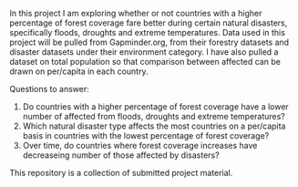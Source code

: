 In this project I am exploring whether or not countries with a higher percentage of forest coverage fare better during certain natural disasters, specifically floods, droughts and extreme temperatures. Data used in this project will be pulled from Gapminder.org, from their forestry datasets and disaster datasets under their environment
category. I have also pulled a dataset on total population so that comparison between affected can be drawn on per/capita in each country.

Questions to answer:
1. Do countries with a higher percentage of forest coverage have a lower number of affected from floods, droughts and extreme temperatures?
2. Which natural disaster type affects the most countries on a per/capita basis in countries with the lowest percentage of forest coverage?
3. Over time, do countries where forest coverage increases have decreaseing number of those affected by disasters?

This repository is a collection of submitted project material.

